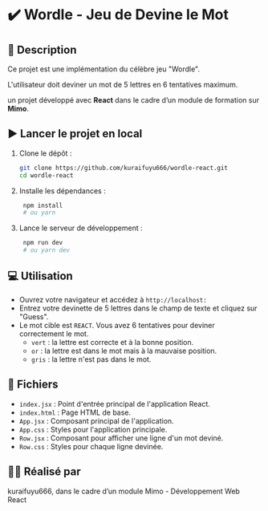 # ✔️ Wordle - Jeu de Devine le Mot

## 🚀 Description

Ce projet est une implémentation du célèbre jeu "Wordle". 

L'utilisateur doit deviner un mot de 5 lettres en 6 tentatives maximum.

un projet développé avec **React** dans le cadre d’un module de formation sur **Mimo**.

## ▶️ Lancer le projet en local

1. Clone le dépôt :
   ```bash
   git clone https://github.com/kuraifuyu666/wordle-react.git
   cd wordle-react
   ```

2. Installe les dépendances :
   ```bash
    npm install
    # ou yarn
   ```

3. Lance le serveur de développement :
   ```bash
    npm run dev
    # ou yarn dev
   ```

## 💻 Utilisation

- Ouvrez votre navigateur et accédez à `http://localhost:`
- Entrez votre devinette de 5 lettres dans le champ de texte et cliquez sur "Guess".
- Le mot cible est `REACT`. Vous avez 6 tentatives pour deviner correctement le mot.
  - `vert` : la lettre est correcte et à la bonne position.
  - `or` : la lettre est dans le mot mais à la mauvaise position.
  - `gris` : la lettre n'est pas dans le mot.

## 📁 Fichiers

- `index.jsx` : Point d'entrée principal de l'application React.
- `index.html` : Page HTML de base.
- `App.jsx` : Composant principal de l'application.
- `App.css` : Styles pour l'application principale.
- `Row.jsx` : Composant pour afficher une ligne d'un mot deviné.
- `Row.css` : Styles pour chaque ligne devinée.

## 👨‍💻 Réalisé par

kuraifuyu666, dans le cadre d’un module Mimo - Développement Web React